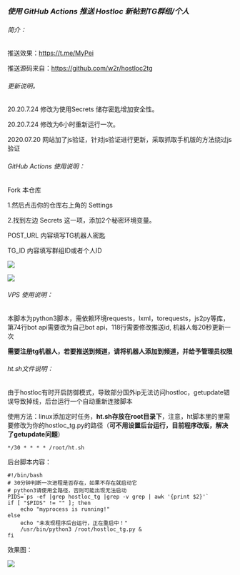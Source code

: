 ### ***使用 GitHub Actions 推送 Hostloc 新帖到TG群组/个人***

###### 简介：

推送效果：https://t.me/MyPei

推送源码来自：https://github.com/w2r/hostloc2tg

###### 更新说明。
20.20.7.24 修改为使用Secrets 储存密匙增加安全性。

20.20.7.24 修改为6小时重新运行一次。

2020.07.20 网站加了js验证，针对js验证进行更新，采取抓取手机版的方法绕过js验证

###### GitHub Actions 使用说明：
Fork 本仓库 

1.然后点击你的仓库右上角的 Settings 

2.找到左边 Secrets 这一项，添加2个秘密环境变量。

POST_URL 内容填写TG机器人密匙

TG_ID 内容填写群组ID或者个人ID

![](https://cdn.jsdelivr.net/gh/lzw981731/img/2020/07/24/ccea.png)

![](https://cdn.jsdelivr.net/gh/lzw981731/img/2020/07/24/a9e7.png)

###### VPS 使用说明：
本脚本为python3脚本，需依赖环境requests，lxml，torequests，js2py等库，第74行bot api需要改为自己bot api，118行需要修改推送id, 机器人每20秒更新一次

**需要注册tg机器人，若要推送到频道，请将机器人添加到频道，并给予管理员权限**

###### ht.sh文件说明：

由于hostloc有时开启防御模式，导致部分国外ip无法访问hostloc，getupdate错误导致掉线，后台运行一个自动重新连接脚本

使用方法：linux添加定时任务，**ht.sh存放在root目录下**，注意，ht脚本里的里需要修改为你的hostloc_tg.py的路径（**可不用设置后台运行，目前程序改版，解决了getupdate问题**）

~~~
*/30 * * * * /root/ht.sh
~~~
后台脚本内容：

~~~
#!/bin/bash
# 30分钟判断一次进程是否存在，如果不存在就启动它
# python3请使用全路径，否则可能出现无法启动
PIDS=`ps -ef |grep hostloc_tg |grep -v grep | awk '{print $2}'`
if [ "$PIDS" != "" ]; then
	echo "myprocess is running!"
else
	echo "未发现程序后台运行，正在重启中！"
	/usr/bin/python3 /root/hostloc_tg.py &
fi
~~~

效果图：

![](https://cdn.jsdelivr.net/gh/lzw981731/img/2020/07/24/407b.png)

